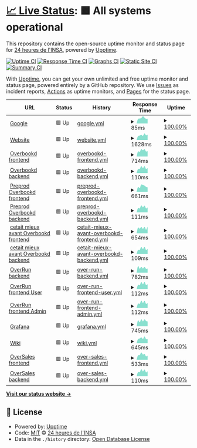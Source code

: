 # [📈 Live Status](https://upptime.24heures.org): <!--live status--> **🟩 All systems operational**

This repository contains the open-source uptime monitor and status page for [24 heures de l'INSA](https://www.24heures.org), powered by [Upptime](https://github.com/upptime/upptime).

[![Uptime CI](https://github.com/24HeuresINSA/upptime/workflows/Uptime%20CI/badge.svg)](https://github.com/24HeuresINSA/upptime/actions?query=workflow%3A%22Uptime+CI%22)
[![Response Time CI](https://github.com/24HeuresINSA/upptime/workflows/Response%20Time%20CI/badge.svg)](https://github.com/24HeuresINSA/upptime/actions?query=workflow%3A%22Response+Time+CI%22)
[![Graphs CI](https://github.com/24HeuresINSA/upptime/workflows/Graphs%20CI/badge.svg)](https://github.com/24HeuresINSA/upptime/actions?query=workflow%3A%22Graphs+CI%22)
[![Static Site CI](https://github.com/24HeuresINSA/upptime/workflows/Static%20Site%20CI/badge.svg)](https://github.com/24HeuresINSA/upptime/actions?query=workflow%3A%22Static+Site+CI%22)
[![Summary CI](https://github.com/24HeuresINSA/upptime/workflows/Summary%20CI/badge.svg)](https://github.com/24HeuresINSA/upptime/actions?query=workflow%3A%22Summary+CI%22)

With [Upptime](https://upptime.js.org), you can get your own unlimited and free uptime monitor and status page, powered entirely by a GitHub repository. We use [Issues](https://github.com/24HeuresINSA/upptime/issues) as incident reports, [Actions](https://github.com/24HeuresINSA/upptime/actions) as uptime monitors, and [Pages](https://upptime.24heures.org) for the status page.

<!--start: status pages-->
<!-- This summary is generated by Upptime (https://github.com/upptime/upptime) -->
<!-- Do not edit this manually, your changes will be overwritten -->
<!-- prettier-ignore -->
| URL | Status | History | Response Time | Uptime |
| --- | ------ | ------- | ------------- | ------ |
| <img alt="" src="https://icons.duckduckgo.com/ip3/www.google.com.ico" height="13"> [Google](https://www.google.com) | 🟩 Up | [google.yml](https://github.com/24HeuresINSA/upptime/commits/HEAD/history/google.yml) | <details><summary><img alt="Response time graph" src="./graphs/google/response-time-week.png" height="20"> 85ms</summary><br><a href="https://upptime.24heures.org/history/google"><img alt="Response time 106" src="https://img.shields.io/endpoint?url=https%3A%2F%2Fraw.githubusercontent.com%2F24HeuresINSA%2Fupptime%2FHEAD%2Fapi%2Fgoogle%2Fresponse-time.json"></a><br><a href="https://upptime.24heures.org/history/google"><img alt="24-hour response time 76" src="https://img.shields.io/endpoint?url=https%3A%2F%2Fraw.githubusercontent.com%2F24HeuresINSA%2Fupptime%2FHEAD%2Fapi%2Fgoogle%2Fresponse-time-day.json"></a><br><a href="https://upptime.24heures.org/history/google"><img alt="7-day response time 85" src="https://img.shields.io/endpoint?url=https%3A%2F%2Fraw.githubusercontent.com%2F24HeuresINSA%2Fupptime%2FHEAD%2Fapi%2Fgoogle%2Fresponse-time-week.json"></a><br><a href="https://upptime.24heures.org/history/google"><img alt="30-day response time 102" src="https://img.shields.io/endpoint?url=https%3A%2F%2Fraw.githubusercontent.com%2F24HeuresINSA%2Fupptime%2FHEAD%2Fapi%2Fgoogle%2Fresponse-time-month.json"></a><br><a href="https://upptime.24heures.org/history/google"><img alt="1-year response time 106" src="https://img.shields.io/endpoint?url=https%3A%2F%2Fraw.githubusercontent.com%2F24HeuresINSA%2Fupptime%2FHEAD%2Fapi%2Fgoogle%2Fresponse-time-year.json"></a></details> | <details><summary><a href="https://upptime.24heures.org/history/google">100.00%</a></summary><a href="https://upptime.24heures.org/history/google"><img alt="All-time uptime 100.00%" src="https://img.shields.io/endpoint?url=https%3A%2F%2Fraw.githubusercontent.com%2F24HeuresINSA%2Fupptime%2FHEAD%2Fapi%2Fgoogle%2Fuptime.json"></a><br><a href="https://upptime.24heures.org/history/google"><img alt="24-hour uptime 100.00%" src="https://img.shields.io/endpoint?url=https%3A%2F%2Fraw.githubusercontent.com%2F24HeuresINSA%2Fupptime%2FHEAD%2Fapi%2Fgoogle%2Fuptime-day.json"></a><br><a href="https://upptime.24heures.org/history/google"><img alt="7-day uptime 100.00%" src="https://img.shields.io/endpoint?url=https%3A%2F%2Fraw.githubusercontent.com%2F24HeuresINSA%2Fupptime%2FHEAD%2Fapi%2Fgoogle%2Fuptime-week.json"></a><br><a href="https://upptime.24heures.org/history/google"><img alt="30-day uptime 100.00%" src="https://img.shields.io/endpoint?url=https%3A%2F%2Fraw.githubusercontent.com%2F24HeuresINSA%2Fupptime%2FHEAD%2Fapi%2Fgoogle%2Fuptime-month.json"></a><br><a href="https://upptime.24heures.org/history/google"><img alt="1-year uptime 99.99%" src="https://img.shields.io/endpoint?url=https%3A%2F%2Fraw.githubusercontent.com%2F24HeuresINSA%2Fupptime%2FHEAD%2Fapi%2Fgoogle%2Fuptime-year.json"></a></details>
| <img alt="" src="https://icons.duckduckgo.com/ip3/www.24heures.org.ico" height="13"> [Website](https://www.24heures.org) | 🟩 Up | [website.yml](https://github.com/24HeuresINSA/upptime/commits/HEAD/history/website.yml) | <details><summary><img alt="Response time graph" src="./graphs/website/response-time-week.png" height="20"> 1628ms</summary><br><a href="https://upptime.24heures.org/history/website"><img alt="Response time 1914" src="https://img.shields.io/endpoint?url=https%3A%2F%2Fraw.githubusercontent.com%2F24HeuresINSA%2Fupptime%2FHEAD%2Fapi%2Fwebsite%2Fresponse-time.json"></a><br><a href="https://upptime.24heures.org/history/website"><img alt="24-hour response time 1783" src="https://img.shields.io/endpoint?url=https%3A%2F%2Fraw.githubusercontent.com%2F24HeuresINSA%2Fupptime%2FHEAD%2Fapi%2Fwebsite%2Fresponse-time-day.json"></a><br><a href="https://upptime.24heures.org/history/website"><img alt="7-day response time 1628" src="https://img.shields.io/endpoint?url=https%3A%2F%2Fraw.githubusercontent.com%2F24HeuresINSA%2Fupptime%2FHEAD%2Fapi%2Fwebsite%2Fresponse-time-week.json"></a><br><a href="https://upptime.24heures.org/history/website"><img alt="30-day response time 1711" src="https://img.shields.io/endpoint?url=https%3A%2F%2Fraw.githubusercontent.com%2F24HeuresINSA%2Fupptime%2FHEAD%2Fapi%2Fwebsite%2Fresponse-time-month.json"></a><br><a href="https://upptime.24heures.org/history/website"><img alt="1-year response time 1807" src="https://img.shields.io/endpoint?url=https%3A%2F%2Fraw.githubusercontent.com%2F24HeuresINSA%2Fupptime%2FHEAD%2Fapi%2Fwebsite%2Fresponse-time-year.json"></a></details> | <details><summary><a href="https://upptime.24heures.org/history/website">100.00%</a></summary><a href="https://upptime.24heures.org/history/website"><img alt="All-time uptime 99.32%" src="https://img.shields.io/endpoint?url=https%3A%2F%2Fraw.githubusercontent.com%2F24HeuresINSA%2Fupptime%2FHEAD%2Fapi%2Fwebsite%2Fuptime.json"></a><br><a href="https://upptime.24heures.org/history/website"><img alt="24-hour uptime 100.00%" src="https://img.shields.io/endpoint?url=https%3A%2F%2Fraw.githubusercontent.com%2F24HeuresINSA%2Fupptime%2FHEAD%2Fapi%2Fwebsite%2Fuptime-day.json"></a><br><a href="https://upptime.24heures.org/history/website"><img alt="7-day uptime 100.00%" src="https://img.shields.io/endpoint?url=https%3A%2F%2Fraw.githubusercontent.com%2F24HeuresINSA%2Fupptime%2FHEAD%2Fapi%2Fwebsite%2Fuptime-week.json"></a><br><a href="https://upptime.24heures.org/history/website"><img alt="30-day uptime 100.00%" src="https://img.shields.io/endpoint?url=https%3A%2F%2Fraw.githubusercontent.com%2F24HeuresINSA%2Fupptime%2FHEAD%2Fapi%2Fwebsite%2Fuptime-month.json"></a><br><a href="https://upptime.24heures.org/history/website"><img alt="1-year uptime 99.94%" src="https://img.shields.io/endpoint?url=https%3A%2F%2Fraw.githubusercontent.com%2F24HeuresINSA%2Fupptime%2FHEAD%2Fapi%2Fwebsite%2Fuptime-year.json"></a></details>
| <img alt="" src="https://icons.duckduckgo.com/ip3/overbookd.24heures.org.ico" height="13"> [Overbookd frontend](https://overbookd.24heures.org) | 🟩 Up | [overbookd-frontend.yml](https://github.com/24HeuresINSA/upptime/commits/HEAD/history/overbookd-frontend.yml) | <details><summary><img alt="Response time graph" src="./graphs/overbookd-frontend/response-time-week.png" height="20"> 714ms</summary><br><a href="https://upptime.24heures.org/history/overbookd-frontend"><img alt="Response time 718" src="https://img.shields.io/endpoint?url=https%3A%2F%2Fraw.githubusercontent.com%2F24HeuresINSA%2Fupptime%2FHEAD%2Fapi%2Foverbookd-frontend%2Fresponse-time.json"></a><br><a href="https://upptime.24heures.org/history/overbookd-frontend"><img alt="24-hour response time 658" src="https://img.shields.io/endpoint?url=https%3A%2F%2Fraw.githubusercontent.com%2F24HeuresINSA%2Fupptime%2FHEAD%2Fapi%2Foverbookd-frontend%2Fresponse-time-day.json"></a><br><a href="https://upptime.24heures.org/history/overbookd-frontend"><img alt="7-day response time 714" src="https://img.shields.io/endpoint?url=https%3A%2F%2Fraw.githubusercontent.com%2F24HeuresINSA%2Fupptime%2FHEAD%2Fapi%2Foverbookd-frontend%2Fresponse-time-week.json"></a><br><a href="https://upptime.24heures.org/history/overbookd-frontend"><img alt="30-day response time 731" src="https://img.shields.io/endpoint?url=https%3A%2F%2Fraw.githubusercontent.com%2F24HeuresINSA%2Fupptime%2FHEAD%2Fapi%2Foverbookd-frontend%2Fresponse-time-month.json"></a><br><a href="https://upptime.24heures.org/history/overbookd-frontend"><img alt="1-year response time 745" src="https://img.shields.io/endpoint?url=https%3A%2F%2Fraw.githubusercontent.com%2F24HeuresINSA%2Fupptime%2FHEAD%2Fapi%2Foverbookd-frontend%2Fresponse-time-year.json"></a></details> | <details><summary><a href="https://upptime.24heures.org/history/overbookd-frontend">100.00%</a></summary><a href="https://upptime.24heures.org/history/overbookd-frontend"><img alt="All-time uptime 99.48%" src="https://img.shields.io/endpoint?url=https%3A%2F%2Fraw.githubusercontent.com%2F24HeuresINSA%2Fupptime%2FHEAD%2Fapi%2Foverbookd-frontend%2Fuptime.json"></a><br><a href="https://upptime.24heures.org/history/overbookd-frontend"><img alt="24-hour uptime 100.00%" src="https://img.shields.io/endpoint?url=https%3A%2F%2Fraw.githubusercontent.com%2F24HeuresINSA%2Fupptime%2FHEAD%2Fapi%2Foverbookd-frontend%2Fuptime-day.json"></a><br><a href="https://upptime.24heures.org/history/overbookd-frontend"><img alt="7-day uptime 100.00%" src="https://img.shields.io/endpoint?url=https%3A%2F%2Fraw.githubusercontent.com%2F24HeuresINSA%2Fupptime%2FHEAD%2Fapi%2Foverbookd-frontend%2Fuptime-week.json"></a><br><a href="https://upptime.24heures.org/history/overbookd-frontend"><img alt="30-day uptime 100.00%" src="https://img.shields.io/endpoint?url=https%3A%2F%2Fraw.githubusercontent.com%2F24HeuresINSA%2Fupptime%2FHEAD%2Fapi%2Foverbookd-frontend%2Fuptime-month.json"></a><br><a href="https://upptime.24heures.org/history/overbookd-frontend"><img alt="1-year uptime 99.96%" src="https://img.shields.io/endpoint?url=https%3A%2F%2Fraw.githubusercontent.com%2F24HeuresINSA%2Fupptime%2FHEAD%2Fapi%2Foverbookd-frontend%2Fuptime-year.json"></a></details>
| <img alt="" src="https://icons.duckduckgo.com/ip3/overbookd.24heures.org.ico" height="13"> [Overbookd backend](https://overbookd.24heures.org/api/) | 🟩 Up | [overbookd-backend.yml](https://github.com/24HeuresINSA/upptime/commits/HEAD/history/overbookd-backend.yml) | <details><summary><img alt="Response time graph" src="./graphs/overbookd-backend/response-time-week.png" height="20"> 110ms</summary><br><a href="https://upptime.24heures.org/history/overbookd-backend"><img alt="Response time 118" src="https://img.shields.io/endpoint?url=https%3A%2F%2Fraw.githubusercontent.com%2F24HeuresINSA%2Fupptime%2FHEAD%2Fapi%2Foverbookd-backend%2Fresponse-time.json"></a><br><a href="https://upptime.24heures.org/history/overbookd-backend"><img alt="24-hour response time 107" src="https://img.shields.io/endpoint?url=https%3A%2F%2Fraw.githubusercontent.com%2F24HeuresINSA%2Fupptime%2FHEAD%2Fapi%2Foverbookd-backend%2Fresponse-time-day.json"></a><br><a href="https://upptime.24heures.org/history/overbookd-backend"><img alt="7-day response time 110" src="https://img.shields.io/endpoint?url=https%3A%2F%2Fraw.githubusercontent.com%2F24HeuresINSA%2Fupptime%2FHEAD%2Fapi%2Foverbookd-backend%2Fresponse-time-week.json"></a><br><a href="https://upptime.24heures.org/history/overbookd-backend"><img alt="30-day response time 113" src="https://img.shields.io/endpoint?url=https%3A%2F%2Fraw.githubusercontent.com%2F24HeuresINSA%2Fupptime%2FHEAD%2Fapi%2Foverbookd-backend%2Fresponse-time-month.json"></a><br><a href="https://upptime.24heures.org/history/overbookd-backend"><img alt="1-year response time 116" src="https://img.shields.io/endpoint?url=https%3A%2F%2Fraw.githubusercontent.com%2F24HeuresINSA%2Fupptime%2FHEAD%2Fapi%2Foverbookd-backend%2Fresponse-time-year.json"></a></details> | <details><summary><a href="https://upptime.24heures.org/history/overbookd-backend">100.00%</a></summary><a href="https://upptime.24heures.org/history/overbookd-backend"><img alt="All-time uptime 99.33%" src="https://img.shields.io/endpoint?url=https%3A%2F%2Fraw.githubusercontent.com%2F24HeuresINSA%2Fupptime%2FHEAD%2Fapi%2Foverbookd-backend%2Fuptime.json"></a><br><a href="https://upptime.24heures.org/history/overbookd-backend"><img alt="24-hour uptime 100.00%" src="https://img.shields.io/endpoint?url=https%3A%2F%2Fraw.githubusercontent.com%2F24HeuresINSA%2Fupptime%2FHEAD%2Fapi%2Foverbookd-backend%2Fuptime-day.json"></a><br><a href="https://upptime.24heures.org/history/overbookd-backend"><img alt="7-day uptime 100.00%" src="https://img.shields.io/endpoint?url=https%3A%2F%2Fraw.githubusercontent.com%2F24HeuresINSA%2Fupptime%2FHEAD%2Fapi%2Foverbookd-backend%2Fuptime-week.json"></a><br><a href="https://upptime.24heures.org/history/overbookd-backend"><img alt="30-day uptime 100.00%" src="https://img.shields.io/endpoint?url=https%3A%2F%2Fraw.githubusercontent.com%2F24HeuresINSA%2Fupptime%2FHEAD%2Fapi%2Foverbookd-backend%2Fuptime-month.json"></a><br><a href="https://upptime.24heures.org/history/overbookd-backend"><img alt="1-year uptime 99.96%" src="https://img.shields.io/endpoint?url=https%3A%2F%2Fraw.githubusercontent.com%2F24HeuresINSA%2Fupptime%2FHEAD%2Fapi%2Foverbookd-backend%2Fuptime-year.json"></a></details>
| <img alt="" src="https://icons.duckduckgo.com/ip3/preprod.overbookd.24heures.org.ico" height="13"> [Preprod Overbookd frontend](https://preprod.overbookd.24heures.org) | 🟩 Up | [preprod-overbookd-frontend.yml](https://github.com/24HeuresINSA/upptime/commits/HEAD/history/preprod-overbookd-frontend.yml) | <details><summary><img alt="Response time graph" src="./graphs/preprod-overbookd-frontend/response-time-week.png" height="20"> 661ms</summary><br><a href="https://upptime.24heures.org/history/preprod-overbookd-frontend"><img alt="Response time 705" src="https://img.shields.io/endpoint?url=https%3A%2F%2Fraw.githubusercontent.com%2F24HeuresINSA%2Fupptime%2FHEAD%2Fapi%2Fpreprod-overbookd-frontend%2Fresponse-time.json"></a><br><a href="https://upptime.24heures.org/history/preprod-overbookd-frontend"><img alt="24-hour response time 535" src="https://img.shields.io/endpoint?url=https%3A%2F%2Fraw.githubusercontent.com%2F24HeuresINSA%2Fupptime%2FHEAD%2Fapi%2Fpreprod-overbookd-frontend%2Fresponse-time-day.json"></a><br><a href="https://upptime.24heures.org/history/preprod-overbookd-frontend"><img alt="7-day response time 661" src="https://img.shields.io/endpoint?url=https%3A%2F%2Fraw.githubusercontent.com%2F24HeuresINSA%2Fupptime%2FHEAD%2Fapi%2Fpreprod-overbookd-frontend%2Fresponse-time-week.json"></a><br><a href="https://upptime.24heures.org/history/preprod-overbookd-frontend"><img alt="30-day response time 712" src="https://img.shields.io/endpoint?url=https%3A%2F%2Fraw.githubusercontent.com%2F24HeuresINSA%2Fupptime%2FHEAD%2Fapi%2Fpreprod-overbookd-frontend%2Fresponse-time-month.json"></a><br><a href="https://upptime.24heures.org/history/preprod-overbookd-frontend"><img alt="1-year response time 731" src="https://img.shields.io/endpoint?url=https%3A%2F%2Fraw.githubusercontent.com%2F24HeuresINSA%2Fupptime%2FHEAD%2Fapi%2Fpreprod-overbookd-frontend%2Fresponse-time-year.json"></a></details> | <details><summary><a href="https://upptime.24heures.org/history/preprod-overbookd-frontend">100.00%</a></summary><a href="https://upptime.24heures.org/history/preprod-overbookd-frontend"><img alt="All-time uptime 99.47%" src="https://img.shields.io/endpoint?url=https%3A%2F%2Fraw.githubusercontent.com%2F24HeuresINSA%2Fupptime%2FHEAD%2Fapi%2Fpreprod-overbookd-frontend%2Fuptime.json"></a><br><a href="https://upptime.24heures.org/history/preprod-overbookd-frontend"><img alt="24-hour uptime 100.00%" src="https://img.shields.io/endpoint?url=https%3A%2F%2Fraw.githubusercontent.com%2F24HeuresINSA%2Fupptime%2FHEAD%2Fapi%2Fpreprod-overbookd-frontend%2Fuptime-day.json"></a><br><a href="https://upptime.24heures.org/history/preprod-overbookd-frontend"><img alt="7-day uptime 100.00%" src="https://img.shields.io/endpoint?url=https%3A%2F%2Fraw.githubusercontent.com%2F24HeuresINSA%2Fupptime%2FHEAD%2Fapi%2Fpreprod-overbookd-frontend%2Fuptime-week.json"></a><br><a href="https://upptime.24heures.org/history/preprod-overbookd-frontend"><img alt="30-day uptime 100.00%" src="https://img.shields.io/endpoint?url=https%3A%2F%2Fraw.githubusercontent.com%2F24HeuresINSA%2Fupptime%2FHEAD%2Fapi%2Fpreprod-overbookd-frontend%2Fuptime-month.json"></a><br><a href="https://upptime.24heures.org/history/preprod-overbookd-frontend"><img alt="1-year uptime 99.94%" src="https://img.shields.io/endpoint?url=https%3A%2F%2Fraw.githubusercontent.com%2F24HeuresINSA%2Fupptime%2FHEAD%2Fapi%2Fpreprod-overbookd-frontend%2Fuptime-year.json"></a></details>
| <img alt="" src="https://icons.duckduckgo.com/ip3/preprod.overbookd.24heures.org.ico" height="13"> [Preprod Overbookd backend](https://preprod.overbookd.24heures.org/api/) | 🟩 Up | [preprod-overbookd-backend.yml](https://github.com/24HeuresINSA/upptime/commits/HEAD/history/preprod-overbookd-backend.yml) | <details><summary><img alt="Response time graph" src="./graphs/preprod-overbookd-backend/response-time-week.png" height="20"> 111ms</summary><br><a href="https://upptime.24heures.org/history/preprod-overbookd-backend"><img alt="Response time 148" src="https://img.shields.io/endpoint?url=https%3A%2F%2Fraw.githubusercontent.com%2F24HeuresINSA%2Fupptime%2FHEAD%2Fapi%2Fpreprod-overbookd-backend%2Fresponse-time.json"></a><br><a href="https://upptime.24heures.org/history/preprod-overbookd-backend"><img alt="24-hour response time 104" src="https://img.shields.io/endpoint?url=https%3A%2F%2Fraw.githubusercontent.com%2F24HeuresINSA%2Fupptime%2FHEAD%2Fapi%2Fpreprod-overbookd-backend%2Fresponse-time-day.json"></a><br><a href="https://upptime.24heures.org/history/preprod-overbookd-backend"><img alt="7-day response time 111" src="https://img.shields.io/endpoint?url=https%3A%2F%2Fraw.githubusercontent.com%2F24HeuresINSA%2Fupptime%2FHEAD%2Fapi%2Fpreprod-overbookd-backend%2Fresponse-time-week.json"></a><br><a href="https://upptime.24heures.org/history/preprod-overbookd-backend"><img alt="30-day response time 138" src="https://img.shields.io/endpoint?url=https%3A%2F%2Fraw.githubusercontent.com%2F24HeuresINSA%2Fupptime%2FHEAD%2Fapi%2Fpreprod-overbookd-backend%2Fresponse-time-month.json"></a><br><a href="https://upptime.24heures.org/history/preprod-overbookd-backend"><img alt="1-year response time 119" src="https://img.shields.io/endpoint?url=https%3A%2F%2Fraw.githubusercontent.com%2F24HeuresINSA%2Fupptime%2FHEAD%2Fapi%2Fpreprod-overbookd-backend%2Fresponse-time-year.json"></a></details> | <details><summary><a href="https://upptime.24heures.org/history/preprod-overbookd-backend">100.00%</a></summary><a href="https://upptime.24heures.org/history/preprod-overbookd-backend"><img alt="All-time uptime 98.78%" src="https://img.shields.io/endpoint?url=https%3A%2F%2Fraw.githubusercontent.com%2F24HeuresINSA%2Fupptime%2FHEAD%2Fapi%2Fpreprod-overbookd-backend%2Fuptime.json"></a><br><a href="https://upptime.24heures.org/history/preprod-overbookd-backend"><img alt="24-hour uptime 100.00%" src="https://img.shields.io/endpoint?url=https%3A%2F%2Fraw.githubusercontent.com%2F24HeuresINSA%2Fupptime%2FHEAD%2Fapi%2Fpreprod-overbookd-backend%2Fuptime-day.json"></a><br><a href="https://upptime.24heures.org/history/preprod-overbookd-backend"><img alt="7-day uptime 100.00%" src="https://img.shields.io/endpoint?url=https%3A%2F%2Fraw.githubusercontent.com%2F24HeuresINSA%2Fupptime%2FHEAD%2Fapi%2Fpreprod-overbookd-backend%2Fuptime-week.json"></a><br><a href="https://upptime.24heures.org/history/preprod-overbookd-backend"><img alt="30-day uptime 99.96%" src="https://img.shields.io/endpoint?url=https%3A%2F%2Fraw.githubusercontent.com%2F24HeuresINSA%2Fupptime%2FHEAD%2Fapi%2Fpreprod-overbookd-backend%2Fuptime-month.json"></a><br><a href="https://upptime.24heures.org/history/preprod-overbookd-backend"><img alt="1-year uptime 99.59%" src="https://img.shields.io/endpoint?url=https%3A%2F%2Fraw.githubusercontent.com%2F24HeuresINSA%2Fupptime%2FHEAD%2Fapi%2Fpreprod-overbookd-backend%2Fuptime-year.json"></a></details>
| <img alt="" src="https://icons.duckduckgo.com/ip3/cetaitmieuxavant.24heures.org.ico" height="13"> [cetait mieux avant Overbookd frontend](https://cetaitmieuxavant.24heures.org) | 🟩 Up | [cetait-mieux-avant-overbookd-frontend.yml](https://github.com/24HeuresINSA/upptime/commits/HEAD/history/cetait-mieux-avant-overbookd-frontend.yml) | <details><summary><img alt="Response time graph" src="./graphs/cetait-mieux-avant-overbookd-frontend/response-time-week.png" height="20"> 654ms</summary><br><a href="https://upptime.24heures.org/history/cetait-mieux-avant-overbookd-frontend"><img alt="Response time 682" src="https://img.shields.io/endpoint?url=https%3A%2F%2Fraw.githubusercontent.com%2F24HeuresINSA%2Fupptime%2FHEAD%2Fapi%2Fcetait-mieux-avant-overbookd-frontend%2Fresponse-time.json"></a><br><a href="https://upptime.24heures.org/history/cetait-mieux-avant-overbookd-frontend"><img alt="24-hour response time 802" src="https://img.shields.io/endpoint?url=https%3A%2F%2Fraw.githubusercontent.com%2F24HeuresINSA%2Fupptime%2FHEAD%2Fapi%2Fcetait-mieux-avant-overbookd-frontend%2Fresponse-time-day.json"></a><br><a href="https://upptime.24heures.org/history/cetait-mieux-avant-overbookd-frontend"><img alt="7-day response time 654" src="https://img.shields.io/endpoint?url=https%3A%2F%2Fraw.githubusercontent.com%2F24HeuresINSA%2Fupptime%2FHEAD%2Fapi%2Fcetait-mieux-avant-overbookd-frontend%2Fresponse-time-week.json"></a><br><a href="https://upptime.24heures.org/history/cetait-mieux-avant-overbookd-frontend"><img alt="30-day response time 679" src="https://img.shields.io/endpoint?url=https%3A%2F%2Fraw.githubusercontent.com%2F24HeuresINSA%2Fupptime%2FHEAD%2Fapi%2Fcetait-mieux-avant-overbookd-frontend%2Fresponse-time-month.json"></a><br><a href="https://upptime.24heures.org/history/cetait-mieux-avant-overbookd-frontend"><img alt="1-year response time 698" src="https://img.shields.io/endpoint?url=https%3A%2F%2Fraw.githubusercontent.com%2F24HeuresINSA%2Fupptime%2FHEAD%2Fapi%2Fcetait-mieux-avant-overbookd-frontend%2Fresponse-time-year.json"></a></details> | <details><summary><a href="https://upptime.24heures.org/history/cetait-mieux-avant-overbookd-frontend">100.00%</a></summary><a href="https://upptime.24heures.org/history/cetait-mieux-avant-overbookd-frontend"><img alt="All-time uptime 99.98%" src="https://img.shields.io/endpoint?url=https%3A%2F%2Fraw.githubusercontent.com%2F24HeuresINSA%2Fupptime%2FHEAD%2Fapi%2Fcetait-mieux-avant-overbookd-frontend%2Fuptime.json"></a><br><a href="https://upptime.24heures.org/history/cetait-mieux-avant-overbookd-frontend"><img alt="24-hour uptime 100.00%" src="https://img.shields.io/endpoint?url=https%3A%2F%2Fraw.githubusercontent.com%2F24HeuresINSA%2Fupptime%2FHEAD%2Fapi%2Fcetait-mieux-avant-overbookd-frontend%2Fuptime-day.json"></a><br><a href="https://upptime.24heures.org/history/cetait-mieux-avant-overbookd-frontend"><img alt="7-day uptime 100.00%" src="https://img.shields.io/endpoint?url=https%3A%2F%2Fraw.githubusercontent.com%2F24HeuresINSA%2Fupptime%2FHEAD%2Fapi%2Fcetait-mieux-avant-overbookd-frontend%2Fuptime-week.json"></a><br><a href="https://upptime.24heures.org/history/cetait-mieux-avant-overbookd-frontend"><img alt="30-day uptime 100.00%" src="https://img.shields.io/endpoint?url=https%3A%2F%2Fraw.githubusercontent.com%2F24HeuresINSA%2Fupptime%2FHEAD%2Fapi%2Fcetait-mieux-avant-overbookd-frontend%2Fuptime-month.json"></a><br><a href="https://upptime.24heures.org/history/cetait-mieux-avant-overbookd-frontend"><img alt="1-year uptime 99.97%" src="https://img.shields.io/endpoint?url=https%3A%2F%2Fraw.githubusercontent.com%2F24HeuresINSA%2Fupptime%2FHEAD%2Fapi%2Fcetait-mieux-avant-overbookd-frontend%2Fuptime-year.json"></a></details>
| <img alt="" src="https://icons.duckduckgo.com/ip3/cetaitmieuxavant.24heures.org.ico" height="13"> [cetait mieux avant Overbookd backend](https://cetaitmieuxavant.24heures.org/api/) | 🟩 Up | [cetait-mieux-avant-overbookd-backend.yml](https://github.com/24HeuresINSA/upptime/commits/HEAD/history/cetait-mieux-avant-overbookd-backend.yml) | <details><summary><img alt="Response time graph" src="./graphs/cetait-mieux-avant-overbookd-backend/response-time-week.png" height="20"> 109ms</summary><br><a href="https://upptime.24heures.org/history/cetait-mieux-avant-overbookd-backend"><img alt="Response time 188" src="https://img.shields.io/endpoint?url=https%3A%2F%2Fraw.githubusercontent.com%2F24HeuresINSA%2Fupptime%2FHEAD%2Fapi%2Fcetait-mieux-avant-overbookd-backend%2Fresponse-time.json"></a><br><a href="https://upptime.24heures.org/history/cetait-mieux-avant-overbookd-backend"><img alt="24-hour response time 107" src="https://img.shields.io/endpoint?url=https%3A%2F%2Fraw.githubusercontent.com%2F24HeuresINSA%2Fupptime%2FHEAD%2Fapi%2Fcetait-mieux-avant-overbookd-backend%2Fresponse-time-day.json"></a><br><a href="https://upptime.24heures.org/history/cetait-mieux-avant-overbookd-backend"><img alt="7-day response time 109" src="https://img.shields.io/endpoint?url=https%3A%2F%2Fraw.githubusercontent.com%2F24HeuresINSA%2Fupptime%2FHEAD%2Fapi%2Fcetait-mieux-avant-overbookd-backend%2Fresponse-time-week.json"></a><br><a href="https://upptime.24heures.org/history/cetait-mieux-avant-overbookd-backend"><img alt="30-day response time 113" src="https://img.shields.io/endpoint?url=https%3A%2F%2Fraw.githubusercontent.com%2F24HeuresINSA%2Fupptime%2FHEAD%2Fapi%2Fcetait-mieux-avant-overbookd-backend%2Fresponse-time-month.json"></a><br><a href="https://upptime.24heures.org/history/cetait-mieux-avant-overbookd-backend"><img alt="1-year response time 168" src="https://img.shields.io/endpoint?url=https%3A%2F%2Fraw.githubusercontent.com%2F24HeuresINSA%2Fupptime%2FHEAD%2Fapi%2Fcetait-mieux-avant-overbookd-backend%2Fresponse-time-year.json"></a></details> | <details><summary><a href="https://upptime.24heures.org/history/cetait-mieux-avant-overbookd-backend">100.00%</a></summary><a href="https://upptime.24heures.org/history/cetait-mieux-avant-overbookd-backend"><img alt="All-time uptime 99.93%" src="https://img.shields.io/endpoint?url=https%3A%2F%2Fraw.githubusercontent.com%2F24HeuresINSA%2Fupptime%2FHEAD%2Fapi%2Fcetait-mieux-avant-overbookd-backend%2Fuptime.json"></a><br><a href="https://upptime.24heures.org/history/cetait-mieux-avant-overbookd-backend"><img alt="24-hour uptime 100.00%" src="https://img.shields.io/endpoint?url=https%3A%2F%2Fraw.githubusercontent.com%2F24HeuresINSA%2Fupptime%2FHEAD%2Fapi%2Fcetait-mieux-avant-overbookd-backend%2Fuptime-day.json"></a><br><a href="https://upptime.24heures.org/history/cetait-mieux-avant-overbookd-backend"><img alt="7-day uptime 100.00%" src="https://img.shields.io/endpoint?url=https%3A%2F%2Fraw.githubusercontent.com%2F24HeuresINSA%2Fupptime%2FHEAD%2Fapi%2Fcetait-mieux-avant-overbookd-backend%2Fuptime-week.json"></a><br><a href="https://upptime.24heures.org/history/cetait-mieux-avant-overbookd-backend"><img alt="30-day uptime 100.00%" src="https://img.shields.io/endpoint?url=https%3A%2F%2Fraw.githubusercontent.com%2F24HeuresINSA%2Fupptime%2FHEAD%2Fapi%2Fcetait-mieux-avant-overbookd-backend%2Fuptime-month.json"></a><br><a href="https://upptime.24heures.org/history/cetait-mieux-avant-overbookd-backend"><img alt="1-year uptime 99.90%" src="https://img.shields.io/endpoint?url=https%3A%2F%2Fraw.githubusercontent.com%2F24HeuresINSA%2Fupptime%2FHEAD%2Fapi%2Fcetait-mieux-avant-overbookd-backend%2Fuptime-year.json"></a></details>
| <img alt="" src="https://icons.duckduckgo.com/ip3/overrun.24heures.org.ico" height="13"> [OverRun backend](https://overrun.24heures.org/api/v1) | 🟩 Up | [over-run-backend.yml](https://github.com/24HeuresINSA/upptime/commits/HEAD/history/over-run-backend.yml) | <details><summary><img alt="Response time graph" src="./graphs/over-run-backend/response-time-week.png" height="20"> 782ms</summary><br><a href="https://upptime.24heures.org/history/over-run-backend"><img alt="Response time 705" src="https://img.shields.io/endpoint?url=https%3A%2F%2Fraw.githubusercontent.com%2F24HeuresINSA%2Fupptime%2FHEAD%2Fapi%2Fover-run-backend%2Fresponse-time.json"></a><br><a href="https://upptime.24heures.org/history/over-run-backend"><img alt="24-hour response time 663" src="https://img.shields.io/endpoint?url=https%3A%2F%2Fraw.githubusercontent.com%2F24HeuresINSA%2Fupptime%2FHEAD%2Fapi%2Fover-run-backend%2Fresponse-time-day.json"></a><br><a href="https://upptime.24heures.org/history/over-run-backend"><img alt="7-day response time 782" src="https://img.shields.io/endpoint?url=https%3A%2F%2Fraw.githubusercontent.com%2F24HeuresINSA%2Fupptime%2FHEAD%2Fapi%2Fover-run-backend%2Fresponse-time-week.json"></a><br><a href="https://upptime.24heures.org/history/over-run-backend"><img alt="30-day response time 712" src="https://img.shields.io/endpoint?url=https%3A%2F%2Fraw.githubusercontent.com%2F24HeuresINSA%2Fupptime%2FHEAD%2Fapi%2Fover-run-backend%2Fresponse-time-month.json"></a><br><a href="https://upptime.24heures.org/history/over-run-backend"><img alt="1-year response time 704" src="https://img.shields.io/endpoint?url=https%3A%2F%2Fraw.githubusercontent.com%2F24HeuresINSA%2Fupptime%2FHEAD%2Fapi%2Fover-run-backend%2Fresponse-time-year.json"></a></details> | <details><summary><a href="https://upptime.24heures.org/history/over-run-backend">100.00%</a></summary><a href="https://upptime.24heures.org/history/over-run-backend"><img alt="All-time uptime 99.97%" src="https://img.shields.io/endpoint?url=https%3A%2F%2Fraw.githubusercontent.com%2F24HeuresINSA%2Fupptime%2FHEAD%2Fapi%2Fover-run-backend%2Fuptime.json"></a><br><a href="https://upptime.24heures.org/history/over-run-backend"><img alt="24-hour uptime 100.00%" src="https://img.shields.io/endpoint?url=https%3A%2F%2Fraw.githubusercontent.com%2F24HeuresINSA%2Fupptime%2FHEAD%2Fapi%2Fover-run-backend%2Fuptime-day.json"></a><br><a href="https://upptime.24heures.org/history/over-run-backend"><img alt="7-day uptime 100.00%" src="https://img.shields.io/endpoint?url=https%3A%2F%2Fraw.githubusercontent.com%2F24HeuresINSA%2Fupptime%2FHEAD%2Fapi%2Fover-run-backend%2Fuptime-week.json"></a><br><a href="https://upptime.24heures.org/history/over-run-backend"><img alt="30-day uptime 100.00%" src="https://img.shields.io/endpoint?url=https%3A%2F%2Fraw.githubusercontent.com%2F24HeuresINSA%2Fupptime%2FHEAD%2Fapi%2Fover-run-backend%2Fuptime-month.json"></a><br><a href="https://upptime.24heures.org/history/over-run-backend"><img alt="1-year uptime 99.97%" src="https://img.shields.io/endpoint?url=https%3A%2F%2Fraw.githubusercontent.com%2F24HeuresINSA%2Fupptime%2FHEAD%2Fapi%2Fover-run-backend%2Fuptime-year.json"></a></details>
| <img alt="" src="https://icons.duckduckgo.com/ip3/overrun.24heures.org.ico" height="13"> [OverRun frontend User](https://overrun.24heures.org) | 🟩 Up | [over-run-frontend-user.yml](https://github.com/24HeuresINSA/upptime/commits/HEAD/history/over-run-frontend-user.yml) | <details><summary><img alt="Response time graph" src="./graphs/over-run-frontend-user/response-time-week.png" height="20"> 112ms</summary><br><a href="https://upptime.24heures.org/history/over-run-frontend-user"><img alt="Response time 120" src="https://img.shields.io/endpoint?url=https%3A%2F%2Fraw.githubusercontent.com%2F24HeuresINSA%2Fupptime%2FHEAD%2Fapi%2Fover-run-frontend-user%2Fresponse-time.json"></a><br><a href="https://upptime.24heures.org/history/over-run-frontend-user"><img alt="24-hour response time 106" src="https://img.shields.io/endpoint?url=https%3A%2F%2Fraw.githubusercontent.com%2F24HeuresINSA%2Fupptime%2FHEAD%2Fapi%2Fover-run-frontend-user%2Fresponse-time-day.json"></a><br><a href="https://upptime.24heures.org/history/over-run-frontend-user"><img alt="7-day response time 112" src="https://img.shields.io/endpoint?url=https%3A%2F%2Fraw.githubusercontent.com%2F24HeuresINSA%2Fupptime%2FHEAD%2Fapi%2Fover-run-frontend-user%2Fresponse-time-week.json"></a><br><a href="https://upptime.24heures.org/history/over-run-frontend-user"><img alt="30-day response time 115" src="https://img.shields.io/endpoint?url=https%3A%2F%2Fraw.githubusercontent.com%2F24HeuresINSA%2Fupptime%2FHEAD%2Fapi%2Fover-run-frontend-user%2Fresponse-time-month.json"></a><br><a href="https://upptime.24heures.org/history/over-run-frontend-user"><img alt="1-year response time 118" src="https://img.shields.io/endpoint?url=https%3A%2F%2Fraw.githubusercontent.com%2F24HeuresINSA%2Fupptime%2FHEAD%2Fapi%2Fover-run-frontend-user%2Fresponse-time-year.json"></a></details> | <details><summary><a href="https://upptime.24heures.org/history/over-run-frontend-user">100.00%</a></summary><a href="https://upptime.24heures.org/history/over-run-frontend-user"><img alt="All-time uptime 99.97%" src="https://img.shields.io/endpoint?url=https%3A%2F%2Fraw.githubusercontent.com%2F24HeuresINSA%2Fupptime%2FHEAD%2Fapi%2Fover-run-frontend-user%2Fuptime.json"></a><br><a href="https://upptime.24heures.org/history/over-run-frontend-user"><img alt="24-hour uptime 100.00%" src="https://img.shields.io/endpoint?url=https%3A%2F%2Fraw.githubusercontent.com%2F24HeuresINSA%2Fupptime%2FHEAD%2Fapi%2Fover-run-frontend-user%2Fuptime-day.json"></a><br><a href="https://upptime.24heures.org/history/over-run-frontend-user"><img alt="7-day uptime 100.00%" src="https://img.shields.io/endpoint?url=https%3A%2F%2Fraw.githubusercontent.com%2F24HeuresINSA%2Fupptime%2FHEAD%2Fapi%2Fover-run-frontend-user%2Fuptime-week.json"></a><br><a href="https://upptime.24heures.org/history/over-run-frontend-user"><img alt="30-day uptime 100.00%" src="https://img.shields.io/endpoint?url=https%3A%2F%2Fraw.githubusercontent.com%2F24HeuresINSA%2Fupptime%2FHEAD%2Fapi%2Fover-run-frontend-user%2Fuptime-month.json"></a><br><a href="https://upptime.24heures.org/history/over-run-frontend-user"><img alt="1-year uptime 99.97%" src="https://img.shields.io/endpoint?url=https%3A%2F%2Fraw.githubusercontent.com%2F24HeuresINSA%2Fupptime%2FHEAD%2Fapi%2Fover-run-frontend-user%2Fuptime-year.json"></a></details>
| <img alt="" src="https://icons.duckduckgo.com/ip3/overrun.24heures.org.ico" height="13"> [OverRun frontend Admin](https://overrun.24heures.org/admin) | 🟩 Up | [over-run-frontend-admin.yml](https://github.com/24HeuresINSA/upptime/commits/HEAD/history/over-run-frontend-admin.yml) | <details><summary><img alt="Response time graph" src="./graphs/over-run-frontend-admin/response-time-week.png" height="20"> 112ms</summary><br><a href="https://upptime.24heures.org/history/over-run-frontend-admin"><img alt="Response time 121" src="https://img.shields.io/endpoint?url=https%3A%2F%2Fraw.githubusercontent.com%2F24HeuresINSA%2Fupptime%2FHEAD%2Fapi%2Fover-run-frontend-admin%2Fresponse-time.json"></a><br><a href="https://upptime.24heures.org/history/over-run-frontend-admin"><img alt="24-hour response time 103" src="https://img.shields.io/endpoint?url=https%3A%2F%2Fraw.githubusercontent.com%2F24HeuresINSA%2Fupptime%2FHEAD%2Fapi%2Fover-run-frontend-admin%2Fresponse-time-day.json"></a><br><a href="https://upptime.24heures.org/history/over-run-frontend-admin"><img alt="7-day response time 112" src="https://img.shields.io/endpoint?url=https%3A%2F%2Fraw.githubusercontent.com%2F24HeuresINSA%2Fupptime%2FHEAD%2Fapi%2Fover-run-frontend-admin%2Fresponse-time-week.json"></a><br><a href="https://upptime.24heures.org/history/over-run-frontend-admin"><img alt="30-day response time 115" src="https://img.shields.io/endpoint?url=https%3A%2F%2Fraw.githubusercontent.com%2F24HeuresINSA%2Fupptime%2FHEAD%2Fapi%2Fover-run-frontend-admin%2Fresponse-time-month.json"></a><br><a href="https://upptime.24heures.org/history/over-run-frontend-admin"><img alt="1-year response time 118" src="https://img.shields.io/endpoint?url=https%3A%2F%2Fraw.githubusercontent.com%2F24HeuresINSA%2Fupptime%2FHEAD%2Fapi%2Fover-run-frontend-admin%2Fresponse-time-year.json"></a></details> | <details><summary><a href="https://upptime.24heures.org/history/over-run-frontend-admin">100.00%</a></summary><a href="https://upptime.24heures.org/history/over-run-frontend-admin"><img alt="All-time uptime 99.97%" src="https://img.shields.io/endpoint?url=https%3A%2F%2Fraw.githubusercontent.com%2F24HeuresINSA%2Fupptime%2FHEAD%2Fapi%2Fover-run-frontend-admin%2Fuptime.json"></a><br><a href="https://upptime.24heures.org/history/over-run-frontend-admin"><img alt="24-hour uptime 100.00%" src="https://img.shields.io/endpoint?url=https%3A%2F%2Fraw.githubusercontent.com%2F24HeuresINSA%2Fupptime%2FHEAD%2Fapi%2Fover-run-frontend-admin%2Fuptime-day.json"></a><br><a href="https://upptime.24heures.org/history/over-run-frontend-admin"><img alt="7-day uptime 100.00%" src="https://img.shields.io/endpoint?url=https%3A%2F%2Fraw.githubusercontent.com%2F24HeuresINSA%2Fupptime%2FHEAD%2Fapi%2Fover-run-frontend-admin%2Fuptime-week.json"></a><br><a href="https://upptime.24heures.org/history/over-run-frontend-admin"><img alt="30-day uptime 100.00%" src="https://img.shields.io/endpoint?url=https%3A%2F%2Fraw.githubusercontent.com%2F24HeuresINSA%2Fupptime%2FHEAD%2Fapi%2Fover-run-frontend-admin%2Fuptime-month.json"></a><br><a href="https://upptime.24heures.org/history/over-run-frontend-admin"><img alt="1-year uptime 99.97%" src="https://img.shields.io/endpoint?url=https%3A%2F%2Fraw.githubusercontent.com%2F24HeuresINSA%2Fupptime%2FHEAD%2Fapi%2Fover-run-frontend-admin%2Fuptime-year.json"></a></details>
| <img alt="" src="https://icons.duckduckgo.com/ip3/gestion.24heures.org.ico" height="13"> [Grafana](https://gestion.24heures.org/grafana) | 🟩 Up | [grafana.yml](https://github.com/24HeuresINSA/upptime/commits/HEAD/history/grafana.yml) | <details><summary><img alt="Response time graph" src="./graphs/grafana/response-time-week.png" height="20"> 745ms</summary><br><a href="https://upptime.24heures.org/history/grafana"><img alt="Response time 775" src="https://img.shields.io/endpoint?url=https%3A%2F%2Fraw.githubusercontent.com%2F24HeuresINSA%2Fupptime%2FHEAD%2Fapi%2Fgrafana%2Fresponse-time.json"></a><br><a href="https://upptime.24heures.org/history/grafana"><img alt="24-hour response time 646" src="https://img.shields.io/endpoint?url=https%3A%2F%2Fraw.githubusercontent.com%2F24HeuresINSA%2Fupptime%2FHEAD%2Fapi%2Fgrafana%2Fresponse-time-day.json"></a><br><a href="https://upptime.24heures.org/history/grafana"><img alt="7-day response time 745" src="https://img.shields.io/endpoint?url=https%3A%2F%2Fraw.githubusercontent.com%2F24HeuresINSA%2Fupptime%2FHEAD%2Fapi%2Fgrafana%2Fresponse-time-week.json"></a><br><a href="https://upptime.24heures.org/history/grafana"><img alt="30-day response time 775" src="https://img.shields.io/endpoint?url=https%3A%2F%2Fraw.githubusercontent.com%2F24HeuresINSA%2Fupptime%2FHEAD%2Fapi%2Fgrafana%2Fresponse-time-month.json"></a><br><a href="https://upptime.24heures.org/history/grafana"><img alt="1-year response time 775" src="https://img.shields.io/endpoint?url=https%3A%2F%2Fraw.githubusercontent.com%2F24HeuresINSA%2Fupptime%2FHEAD%2Fapi%2Fgrafana%2Fresponse-time-year.json"></a></details> | <details><summary><a href="https://upptime.24heures.org/history/grafana">100.00%</a></summary><a href="https://upptime.24heures.org/history/grafana"><img alt="All-time uptime 100.00%" src="https://img.shields.io/endpoint?url=https%3A%2F%2Fraw.githubusercontent.com%2F24HeuresINSA%2Fupptime%2FHEAD%2Fapi%2Fgrafana%2Fuptime.json"></a><br><a href="https://upptime.24heures.org/history/grafana"><img alt="24-hour uptime 100.00%" src="https://img.shields.io/endpoint?url=https%3A%2F%2Fraw.githubusercontent.com%2F24HeuresINSA%2Fupptime%2FHEAD%2Fapi%2Fgrafana%2Fuptime-day.json"></a><br><a href="https://upptime.24heures.org/history/grafana"><img alt="7-day uptime 100.00%" src="https://img.shields.io/endpoint?url=https%3A%2F%2Fraw.githubusercontent.com%2F24HeuresINSA%2Fupptime%2FHEAD%2Fapi%2Fgrafana%2Fuptime-week.json"></a><br><a href="https://upptime.24heures.org/history/grafana"><img alt="30-day uptime 100.00%" src="https://img.shields.io/endpoint?url=https%3A%2F%2Fraw.githubusercontent.com%2F24HeuresINSA%2Fupptime%2FHEAD%2Fapi%2Fgrafana%2Fuptime-month.json"></a><br><a href="https://upptime.24heures.org/history/grafana"><img alt="1-year uptime 100.00%" src="https://img.shields.io/endpoint?url=https%3A%2F%2Fraw.githubusercontent.com%2F24HeuresINSA%2Fupptime%2FHEAD%2Fapi%2Fgrafana%2Fuptime-year.json"></a></details>
| <img alt="" src="https://icons.duckduckgo.com/ip3/wiki.24heures.org.ico" height="13"> [Wiki](https://wiki.24heures.org) | 🟩 Up | [wiki.yml](https://github.com/24HeuresINSA/upptime/commits/HEAD/history/wiki.yml) | <details><summary><img alt="Response time graph" src="./graphs/wiki/response-time-week.png" height="20"> 645ms</summary><br><a href="https://upptime.24heures.org/history/wiki"><img alt="Response time 652" src="https://img.shields.io/endpoint?url=https%3A%2F%2Fraw.githubusercontent.com%2F24HeuresINSA%2Fupptime%2FHEAD%2Fapi%2Fwiki%2Fresponse-time.json"></a><br><a href="https://upptime.24heures.org/history/wiki"><img alt="24-hour response time 543" src="https://img.shields.io/endpoint?url=https%3A%2F%2Fraw.githubusercontent.com%2F24HeuresINSA%2Fupptime%2FHEAD%2Fapi%2Fwiki%2Fresponse-time-day.json"></a><br><a href="https://upptime.24heures.org/history/wiki"><img alt="7-day response time 645" src="https://img.shields.io/endpoint?url=https%3A%2F%2Fraw.githubusercontent.com%2F24HeuresINSA%2Fupptime%2FHEAD%2Fapi%2Fwiki%2Fresponse-time-week.json"></a><br><a href="https://upptime.24heures.org/history/wiki"><img alt="30-day response time 652" src="https://img.shields.io/endpoint?url=https%3A%2F%2Fraw.githubusercontent.com%2F24HeuresINSA%2Fupptime%2FHEAD%2Fapi%2Fwiki%2Fresponse-time-month.json"></a><br><a href="https://upptime.24heures.org/history/wiki"><img alt="1-year response time 652" src="https://img.shields.io/endpoint?url=https%3A%2F%2Fraw.githubusercontent.com%2F24HeuresINSA%2Fupptime%2FHEAD%2Fapi%2Fwiki%2Fresponse-time-year.json"></a></details> | <details><summary><a href="https://upptime.24heures.org/history/wiki">100.00%</a></summary><a href="https://upptime.24heures.org/history/wiki"><img alt="All-time uptime 100.00%" src="https://img.shields.io/endpoint?url=https%3A%2F%2Fraw.githubusercontent.com%2F24HeuresINSA%2Fupptime%2FHEAD%2Fapi%2Fwiki%2Fuptime.json"></a><br><a href="https://upptime.24heures.org/history/wiki"><img alt="24-hour uptime 100.00%" src="https://img.shields.io/endpoint?url=https%3A%2F%2Fraw.githubusercontent.com%2F24HeuresINSA%2Fupptime%2FHEAD%2Fapi%2Fwiki%2Fuptime-day.json"></a><br><a href="https://upptime.24heures.org/history/wiki"><img alt="7-day uptime 100.00%" src="https://img.shields.io/endpoint?url=https%3A%2F%2Fraw.githubusercontent.com%2F24HeuresINSA%2Fupptime%2FHEAD%2Fapi%2Fwiki%2Fuptime-week.json"></a><br><a href="https://upptime.24heures.org/history/wiki"><img alt="30-day uptime 100.00%" src="https://img.shields.io/endpoint?url=https%3A%2F%2Fraw.githubusercontent.com%2F24HeuresINSA%2Fupptime%2FHEAD%2Fapi%2Fwiki%2Fuptime-month.json"></a><br><a href="https://upptime.24heures.org/history/wiki"><img alt="1-year uptime 100.00%" src="https://img.shields.io/endpoint?url=https%3A%2F%2Fraw.githubusercontent.com%2F24HeuresINSA%2Fupptime%2FHEAD%2Fapi%2Fwiki%2Fuptime-year.json"></a></details>
| <img alt="" src="https://icons.duckduckgo.com/ip3/oversales.24heures.org.ico" height="13"> [OverSales frontend](https://oversales.24heures.org) | 🟩 Up | [over-sales-frontend.yml](https://github.com/24HeuresINSA/upptime/commits/HEAD/history/over-sales-frontend.yml) | <details><summary><img alt="Response time graph" src="./graphs/over-sales-frontend/response-time-week.png" height="20"> 533ms</summary><br><a href="https://upptime.24heures.org/history/over-sales-frontend"><img alt="Response time 543" src="https://img.shields.io/endpoint?url=https%3A%2F%2Fraw.githubusercontent.com%2F24HeuresINSA%2Fupptime%2FHEAD%2Fapi%2Fover-sales-frontend%2Fresponse-time.json"></a><br><a href="https://upptime.24heures.org/history/over-sales-frontend"><img alt="24-hour response time 439" src="https://img.shields.io/endpoint?url=https%3A%2F%2Fraw.githubusercontent.com%2F24HeuresINSA%2Fupptime%2FHEAD%2Fapi%2Fover-sales-frontend%2Fresponse-time-day.json"></a><br><a href="https://upptime.24heures.org/history/over-sales-frontend"><img alt="7-day response time 533" src="https://img.shields.io/endpoint?url=https%3A%2F%2Fraw.githubusercontent.com%2F24HeuresINSA%2Fupptime%2FHEAD%2Fapi%2Fover-sales-frontend%2Fresponse-time-week.json"></a><br><a href="https://upptime.24heures.org/history/over-sales-frontend"><img alt="30-day response time 543" src="https://img.shields.io/endpoint?url=https%3A%2F%2Fraw.githubusercontent.com%2F24HeuresINSA%2Fupptime%2FHEAD%2Fapi%2Fover-sales-frontend%2Fresponse-time-month.json"></a><br><a href="https://upptime.24heures.org/history/over-sales-frontend"><img alt="1-year response time 543" src="https://img.shields.io/endpoint?url=https%3A%2F%2Fraw.githubusercontent.com%2F24HeuresINSA%2Fupptime%2FHEAD%2Fapi%2Fover-sales-frontend%2Fresponse-time-year.json"></a></details> | <details><summary><a href="https://upptime.24heures.org/history/over-sales-frontend">100.00%</a></summary><a href="https://upptime.24heures.org/history/over-sales-frontend"><img alt="All-time uptime 100.00%" src="https://img.shields.io/endpoint?url=https%3A%2F%2Fraw.githubusercontent.com%2F24HeuresINSA%2Fupptime%2FHEAD%2Fapi%2Fover-sales-frontend%2Fuptime.json"></a><br><a href="https://upptime.24heures.org/history/over-sales-frontend"><img alt="24-hour uptime 100.00%" src="https://img.shields.io/endpoint?url=https%3A%2F%2Fraw.githubusercontent.com%2F24HeuresINSA%2Fupptime%2FHEAD%2Fapi%2Fover-sales-frontend%2Fuptime-day.json"></a><br><a href="https://upptime.24heures.org/history/over-sales-frontend"><img alt="7-day uptime 100.00%" src="https://img.shields.io/endpoint?url=https%3A%2F%2Fraw.githubusercontent.com%2F24HeuresINSA%2Fupptime%2FHEAD%2Fapi%2Fover-sales-frontend%2Fuptime-week.json"></a><br><a href="https://upptime.24heures.org/history/over-sales-frontend"><img alt="30-day uptime 100.00%" src="https://img.shields.io/endpoint?url=https%3A%2F%2Fraw.githubusercontent.com%2F24HeuresINSA%2Fupptime%2FHEAD%2Fapi%2Fover-sales-frontend%2Fuptime-month.json"></a><br><a href="https://upptime.24heures.org/history/over-sales-frontend"><img alt="1-year uptime 100.00%" src="https://img.shields.io/endpoint?url=https%3A%2F%2Fraw.githubusercontent.com%2F24HeuresINSA%2Fupptime%2FHEAD%2Fapi%2Fover-sales-frontend%2Fuptime-year.json"></a></details>
| <img alt="" src="https://icons.duckduckgo.com/ip3/oversales.24heures.org.ico" height="13"> [OverSales backend](https://oversales.24heures.org/api) | 🟩 Up | [over-sales-backend.yml](https://github.com/24HeuresINSA/upptime/commits/HEAD/history/over-sales-backend.yml) | <details><summary><img alt="Response time graph" src="./graphs/over-sales-backend/response-time-week.png" height="20"> 110ms</summary><br><a href="https://upptime.24heures.org/history/over-sales-backend"><img alt="Response time 114" src="https://img.shields.io/endpoint?url=https%3A%2F%2Fraw.githubusercontent.com%2F24HeuresINSA%2Fupptime%2FHEAD%2Fapi%2Fover-sales-backend%2Fresponse-time.json"></a><br><a href="https://upptime.24heures.org/history/over-sales-backend"><img alt="24-hour response time 106" src="https://img.shields.io/endpoint?url=https%3A%2F%2Fraw.githubusercontent.com%2F24HeuresINSA%2Fupptime%2FHEAD%2Fapi%2Fover-sales-backend%2Fresponse-time-day.json"></a><br><a href="https://upptime.24heures.org/history/over-sales-backend"><img alt="7-day response time 110" src="https://img.shields.io/endpoint?url=https%3A%2F%2Fraw.githubusercontent.com%2F24HeuresINSA%2Fupptime%2FHEAD%2Fapi%2Fover-sales-backend%2Fresponse-time-week.json"></a><br><a href="https://upptime.24heures.org/history/over-sales-backend"><img alt="30-day response time 114" src="https://img.shields.io/endpoint?url=https%3A%2F%2Fraw.githubusercontent.com%2F24HeuresINSA%2Fupptime%2FHEAD%2Fapi%2Fover-sales-backend%2Fresponse-time-month.json"></a><br><a href="https://upptime.24heures.org/history/over-sales-backend"><img alt="1-year response time 114" src="https://img.shields.io/endpoint?url=https%3A%2F%2Fraw.githubusercontent.com%2F24HeuresINSA%2Fupptime%2FHEAD%2Fapi%2Fover-sales-backend%2Fresponse-time-year.json"></a></details> | <details><summary><a href="https://upptime.24heures.org/history/over-sales-backend">100.00%</a></summary><a href="https://upptime.24heures.org/history/over-sales-backend"><img alt="All-time uptime 100.00%" src="https://img.shields.io/endpoint?url=https%3A%2F%2Fraw.githubusercontent.com%2F24HeuresINSA%2Fupptime%2FHEAD%2Fapi%2Fover-sales-backend%2Fuptime.json"></a><br><a href="https://upptime.24heures.org/history/over-sales-backend"><img alt="24-hour uptime 100.00%" src="https://img.shields.io/endpoint?url=https%3A%2F%2Fraw.githubusercontent.com%2F24HeuresINSA%2Fupptime%2FHEAD%2Fapi%2Fover-sales-backend%2Fuptime-day.json"></a><br><a href="https://upptime.24heures.org/history/over-sales-backend"><img alt="7-day uptime 100.00%" src="https://img.shields.io/endpoint?url=https%3A%2F%2Fraw.githubusercontent.com%2F24HeuresINSA%2Fupptime%2FHEAD%2Fapi%2Fover-sales-backend%2Fuptime-week.json"></a><br><a href="https://upptime.24heures.org/history/over-sales-backend"><img alt="30-day uptime 100.00%" src="https://img.shields.io/endpoint?url=https%3A%2F%2Fraw.githubusercontent.com%2F24HeuresINSA%2Fupptime%2FHEAD%2Fapi%2Fover-sales-backend%2Fuptime-month.json"></a><br><a href="https://upptime.24heures.org/history/over-sales-backend"><img alt="1-year uptime 100.00%" src="https://img.shields.io/endpoint?url=https%3A%2F%2Fraw.githubusercontent.com%2F24HeuresINSA%2Fupptime%2FHEAD%2Fapi%2Fover-sales-backend%2Fuptime-year.json"></a></details>

<!--end: status pages-->

[**Visit our status website →**](https://upptime.24heures.org)

## 📄 License

- Powered by: [Upptime](https://github.com/upptime/upptime)
- Code: [MIT](./LICENSE) © [24 heures de l'INSA](https://www.24heures.org)
- Data in the `./history` directory: [Open Database License](https://opendatacommons.org/licenses/odbl/1-0/)
